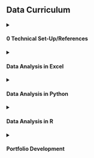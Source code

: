 ## Data Curriculum 

<details>
<summary><h4 id="0-technical-set-up-troubleshooting-references">0 Technical Set-Up/References</h4></summary>
<ul>
<li><a href="./Just_IT_Skills_Bootcamp_in_Data_Technician_Curriculum.pdf">Bootcamp Curriculum Map (PDF)</a> (this was for Just IT Data Bootcamp Learners)</li>
<li><a href="./How_to_Share_Screen.md">How to Share Screen</a></li>
<li><a href="https://github.com/lifeparticle/Markdown-Cheatsheet">Markdown Cheat Sheet</a> (<em>Note: this is how tech folks speak, a cheat sheet is just a guide and you aren&#39;t cheating by using it</em>)</li>
<li><a href="https://learncodethehardway.com/blog/25-how-to-read-programmer-documentation/">How to Read Documentation in Python/Pandas</a></li>
</ul>
</details>
  
<details>
<summary><h4 id="data-analysis-in-excel">Data Analysis in Excel</h4></summary>
<ul>
<li><h5 id="1-intro-to-data-analysis-and-cleaning-data-in-excel-s-power-query-01-20intro-20to-20data-20analysis-20and-20excel-">1 <a href="./01%20Intro%20to%20Data%20Analysis%20and%20Excel">Intro to Data Analysis and Cleaning Data in Excel&#39;s Power Query</a></h5>
<em>Note that you need the Desktop version of Excel to access Power Query</em></li>
<li><h5 id="2-excel-formulas-and-functions-02-20excel-20formulas-20and-20functions-">2 <a href="./02%20Excel%20Formulas%20and%20Functions">Excel Formulas and Functions</a></h5>
</li>
<li><h5 id="3-exploratory-data-analysis-creating-effective-visualisations-in-excel-03-20data-20visualisations-20in-20excel-">3 <a href="./03%20Data%20Visualisations%20in%20Excel">Exploratory Data Analysis: Creating Effective Visualisations in Excel</a></h5>
</li>
<li><h5 id="4-assignment-1-excel-and-tableau-04-20assignment1-">4 <a href="./04%20Assignment1">Assignment 1: Excel and Tableau</a></h5>
</li>
<li><h5 id="5-advanced-excel-functions-05-20advanced_excel_functions-">5 <a href="05%20Advanced_Excel_Functions">Advanced Excel Functions</a></h5>
<em>Note that you need the Desktop version of Excel to use What-If Analysis</em></li>
<li><h5 id="6-excel-consolidation-exercises-06-20excel_consolidation_exercises-">6 <a href="./06%20Excel_Consolidation_Exercises">Excel Consolidation Exercises</a></h5>
</li>
</ul>
</details>

<details>
<summary><h4 id="data-analysis-in-python">Data Analysis in Python</h4></summary>
<ul>
<li><h5 id="9-full-data-analysis-in-python-09-20python-20data-20analysis-">9 <a href="./09%20Python%20Data%20Analysis">Full Data Analysis in Python</a></h5>
</li>
</ul>
</details>

<details>
<summary><h4 id="data-analysis-in-r">Data Analysis in R</h4></summary>
<ul>
<li><h5 id="10-r-studio-data-analysis-10-20r-20studio-20data-20analysis-">10 <a href="./10%20R%20Studio%20Data%20Analysis">R Studio Data Analysis</a></h5>
</li>
</ul>
</details>


<details>
<summary><h4 id="portfolio-development">Portfolio Development</h4></summary>
<ul>
<li><h5 id="11-portfolio-development-11_portfolio_development-">11 <a href="./11_Portfolio_Development">Portfolio Development</a></h5>
</li>
</ul>
</details>
